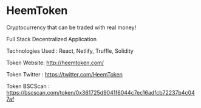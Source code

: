 # HeemToken

Cryptocurrency that can be traded with real money!

Full Stack Decentralized Application

Technologies Used : React, Netlify, Truffle, Solidity

Token Website: http://heemtoken.com/

Token Twitter : https://twitter.com/HeemToken

Token BSCScan : https://bscscan.com/token/0x361725d9041f6044c7ec16adfcb72237b4c047af
